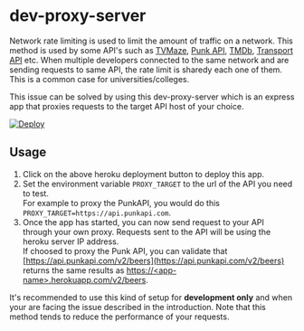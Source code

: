 # dev-proxy-server

Network rate limiting is used to limit the amount of traffic on a network. This method is used by some API's such as [TVMaze](http://www.tvmaze.com/api#rate-limiting), [Punk API](https://punkapi.com/documentation/v2), [TMDb](https://developers.themoviedb.org/3/getting-started/request-rate-limiting), [Transport API](https://transport.opendata.ch/docs.html#rate-limiting) etc. When multiple developers connected to the same network and are sending requests to same API, the rate limit is sharedy each one of them. This is a common case for universities/colleges.

This issue can be solved by using this dev-proxy-server which is an express app that proxies requests to the target API host of your choice.

[![Deploy](https://www.herokucdn.com/deploy/button.svg)](https://heroku.com/deploy?template=https://github.com/paulnta/dev-proxy-server/tree/master&env[PROXY_TARGET]=https://api.themoviedb.org)

## Usage

1. Click on the above heroku deployment button to deploy this app.
2. Set the environment variable `PROXY_TARGET` to the url of the API you need to test.  
For example to proxy the PunkAPI, you would do this `PROXY_TARGET=https://api.punkapi.com`.
3. Once the app has started, you can now send request to your API through your own proxy. Requests sent to the API will be using the heroku server IP address.  
If choosed to proxy the Punk API, you can validate that [https://api.punkapi.com/v2/beers](https://api.punkapi.com/v2/beers) returns the same results as [https://\<app-name>.herokuapp.com/v2/beers](https://<app-name>.herokuapp.com/v2/beers).

It's recommended to use this kind of setup for **development only** and when your are facing the issue described in the introduction. Note that this method tends to reduce the performance of your requests.
